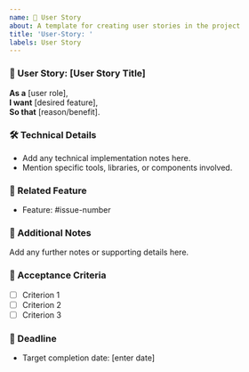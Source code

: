 ```yaml
---
name: 👤 User Story
about: A template for creating user stories in the project
title: 'User-Story: '
labels: User Story
---
```


### 👤 User Story: [User Story Title]

**As a** [user role],  
**I want** [desired feature],  
**So that** [reason/benefit].

### 🛠️ Technical Details

- Add any technical implementation notes here.
- Mention specific tools, libraries, or components involved.

### 🔗 Related Feature

- Feature: #issue-number

### 📝 Additional Notes

Add any further notes or supporting details here.

### 🎯 Acceptance Criteria

- [ ] Criterion 1
- [ ] Criterion 2
- [ ] Criterion 3

### 📅 Deadline

- Target completion date: [enter date]